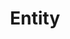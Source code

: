 ---
title: Entity
description: Entities deserve to praise
image:

# Badge style
style:
    background: "#cc0000"
    color: "#fff"
---